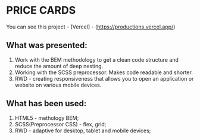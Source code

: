 # PRICE CARDS

You can see this project - [Vercel] - (https://productions.vercel.app/)

## What was presented:

1. Work with the BEM methodology to get a clean code structure and reduce the amount of deep nesting.
2. Working with the SCSS preprocessor. Makes code readable and shorter.
3. RWD - creating responsiveness that allows you to open an application or website on various mobile devices.

## What has been used:

1. HTML5 - methology BEM;
2. SCSS(Preprocessor CSS) - flex, grid;
3. RWD - adaptive for desktop, tablet and mobile devices;
